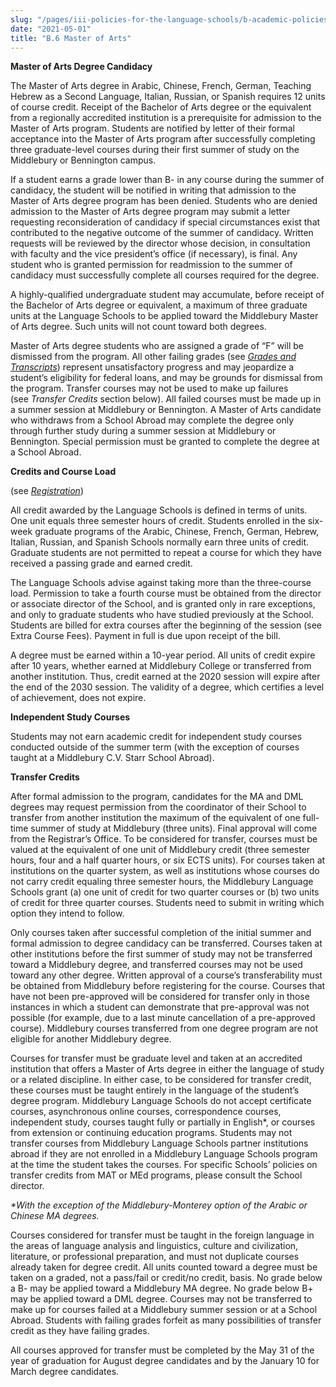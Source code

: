 ```yaml
---
slug: "/pages/iii-policies-for-the-language-schools/b-academic-policies/b-6-master-of-arts"
date: "2021-05-01"
title: "B.6 Master of Arts"
---
```


**Master of Arts Degree Candidacy**

The Master of Arts degree in Arabic, Chinese, French, German, Teaching Hebrew as a Second Language, Italian, Russian, or Spanish requires 12 units of course credit. Receipt of the Bachelor of Arts degree or the equivalent from a regionally accredited institution is a prerequisite for admission to the Master of Arts program. Students are notified by letter of their formal acceptance into the Master of Arts program after successfully completing three graduate-level courses during their first summer of study on the Middlebury or Bennington campus.

If a student earns a grade lower than B- in any course during the summer of candidacy, the student will be notified in writing that admission to the Master of Arts degree program has been denied. Students who are denied admission to the Master of Arts degree program may submit a letter requesting reconsideration of candidacy if special circumstances exist that contributed to the negative outcome of the summer of candidacy. Written requests will be reviewed by the director whose decision, in consultation with faculty and the vice president’s office (if necessary), is final. Any student who is granted permission for readmission to the summer of candidacy must successfully complete all courses required for the degree.

A highly-qualified undergraduate student may accumulate, before receipt of the Bachelor of Arts degree or equivalent, a maximum of three graduate units at the Language Schools to be applied toward the Middlebury Master of Arts degree. Such units will not count toward both degrees.

Master of Arts degree students who are assigned a grade of “F” will be dismissed from the program. All other failing grades (see [_Grades and Transcripts_](/pages/iii-policies-for-the-language-schools/b-academic-policies/b-8-student-records)) represent unsatisfactory progress and may jeopardize a student’s eligibility for federal loans, and may be grounds for dismissal from the program. Transfer courses may not be used to make up failures (see *Transfer Credits* section below). All failed courses must be made up in a summer session at Middlebury or Bennington. A Master of Arts candidate who withdraws from a School Abroad may complete the degree only through further study during a summer session at Middlebury or Bennington. Special permission must be granted to complete the degree at a School Abroad.

**Credits and Course Load**

(see [_Registration_](/pages/iii-policies-for-the-language-schools/b-academic-policies/b-4-registration))

All credit awarded by the Language Schools is defined in terms of units. One unit equals three semester hours of credit. Students enrolled in the six-week graduate programs of the Arabic, Chinese, French, German, Hebrew, Italian, Russian, and Spanish Schools normally earn three units of credit. Graduate students are not permitted to repeat a course for which they have received a passing grade and earned credit.

The Language Schools advise against taking more than the three-course load. Permission to take a fourth course must be obtained from the director or associate director of the School, and is granted only in rare exceptions, and only to graduate students who have studied previously at the School. Students are billed for extra courses after the beginning of the session (see Extra Course Fees). Payment in full is due upon receipt of the bill.

A degree must be earned within a 10-year period. All units of credit expire after 10 years, whether earned at Middlebury College or transferred from another institution. Thus, credit earned at the 2020 session will expire after the end of the 2030 session. The validity of a degree, which certifies a level of achievement, does not expire.

**Independent Study Courses**

Students may not earn academic credit for independent study courses conducted outside of the summer term (with the exception of courses taught at a Middlebury C.V. Starr School Abroad).

**Transfer Credits**

After formal admission to the program, candidates for the MA and DML degrees may request permission from the coordinator of their School to transfer from another institution the maximum of the equivalent of one full-time summer of study at Middlebury (three units). Final approval will come from the Registrar’s Office. To be considered for transfer, courses must be valued at the equivalent of one unit of Middlebury credit (three semester hours, four and a half quarter hours, or six ECTS units). For courses taken at institutions on the quarter system, as well as institutions whose courses do not carry credit equaling three semester hours, the Middlebury Language Schools grant (a) one unit of credit for two quarter courses or (b) two units of credit for three quarter courses. Students need to submit in writing which option they intend to follow.

Only courses taken after successful completion of the initial summer and formal admission to degree candidacy can be transferred. Courses taken at other institutions before the first summer of study may not be transferred toward a Middlebury degree, and transferred courses may not be used toward any other degree. Written approval of a course’s transferability must be obtained from Middlebury before registering for the course. Courses that have not been pre-approved will be considered for transfer only in those instances in which a student can demonstrate that pre-approval was not possible (for example, due to a last minute cancellation of a pre-approved course). Middlebury courses transferred from one degree program are not eligible for another Middlebury degree.

Courses for transfer must be graduate level and taken at an accredited institution that offers a Master of Arts degree in either the language of study or a related discipline. In either case, to be considered for transfer credit, these courses must be taught entirely in the language of the student’s degree program. Middlebury Language Schools do not accept certificate courses, asynchronous online courses, correspondence courses, independent study, courses taught fully or partially in English\*, or courses from extension or continuing education programs. Students may not transfer courses from Middlebury Language Schools partner institutions abroad if they are not enrolled in a Middlebury Language Schools program at the time the student takes the courses. For specific Schools’ policies on transfer credits from MAT or MEd programs, please consult the School director.

_\*With the exception of the Middlebury-Monterey option of the Arabic or Chinese MA degrees._

Courses considered for transfer must be taught in the foreign language in the areas of language analysis and linguistics, culture and civilization, literature, or professional preparation, and must not duplicate courses already taken for degree credit. All units counted toward a degree must be taken on a graded, not a pass/fail or credit/no credit, basis. No grade below a B- may be applied toward a Middlebury MA degree. No grade below B+ may be applied toward a DML degree. Courses may not be transferred to make up for courses failed at a Middlebury summer session or at a School Abroad. Students with failing grades forfeit as many possibilities of transfer credit as they have failing grades.

All courses approved for transfer must be completed by the May 31 of the year of graduation for August degree candidates and by the January 10 for March degree candidates.

